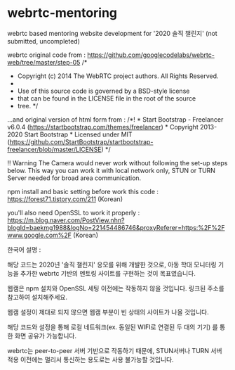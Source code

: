 # webrtc-mentoring
webrtc based mentoring website development for '2020 솔직 챌린지' (not submitted, uncompleted)

webrtc original code from : https://github.com/googlecodelabs/webrtc-web/tree/master/step-05
/*
 *  Copyright (c) 2014 The WebRTC project authors. All Rights Reserved.
 *
 *  Use of this source code is governed by a BSD-style license
 *  that can be found in the LICENSE file in the root of the source
 *  tree.
 */

...and original version of html form from : 
/*!
    * Start Bootstrap - Freelancer v6.0.4 (https://startbootstrap.com/themes/freelancer)
    * Copyright 2013-2020 Start Bootstrap
    * Licensed under MIT (https://github.com/StartBootstrap/startbootstrap-freelancer/blob/master/LICENSE)
    */
   
   !! Warning
   The Camera would never work without following the set-up steps below.
   This way you can work it with local network only, STUN or TURN Server needed for broad area communication.
   
   npm install and basic setting before work this code :
   https://forest71.tistory.com/211 (Korean)
   
   you'll also need OpenSSL to work it properly : 
   https://m.blog.naver.com/PostView.nhn?blogId=baekmg1988&logNo=221454486746&proxyReferer=https:%2F%2Fwww.google.com%2F (Korean)
   
  한국어 설명 :
  
  해당 코드는 2020년 '솔직 챌린지' 응모를 위해 개발한 것으로, 아동 학대 모니터링 기능을 추가한 webrtc 기반의 멘토링 사이트를 구현하는 것이 목표였습니다.
  
  웹캠은 npm 설치와 OpenSSL 세팅 이전에는 작동하지 않을 것입니다. 링크된 주소를 참고하여 설치해주세요.
  
  웹캠 설정이 제대로 되지 않으면 웹캠 부분이 빈 상태의 사이트가 나올 것입니다.
  
  해당 코드와 설정을 통해 로컬 네트워크(ex. 동일된 WIFI로 연결된 두 대의 기기) 를 통한 화면 공유가 가능합니다.
  
  webrtc는 peer-to-peer 서버 기반으로 작동하기 때문에, STUN서버나 TURN 서버 적용 이전에는 멀리서 통신하는 용도로는 사용 불가능할 것입니다.

